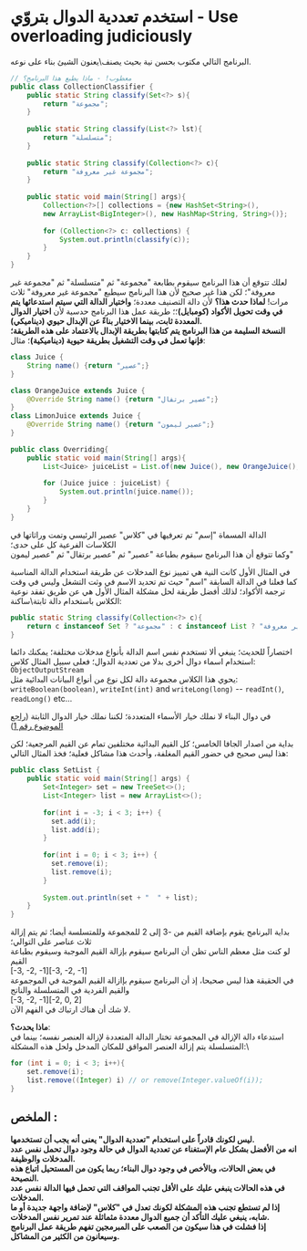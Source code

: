 # استخدم تعددية الدوال بتروّي - Use overloading judiciously 

البرنامج التالي مكتوب بحسن نية بحيث يصنف\يعنون الشيئ بناء على نوعه.

```java
// معطوب! - ماذا يطبع هذا البرنامج؟
public class CollectionClassifier {
    public static String classify(Set<?> s){
        return "مجموعة";
    }
    
    public static String classify(List<?> lst){
        return "متسلسلة";
    }
    
    public static String classify(Collection<?> c){
        return "مجموعة غير معروفة";
    }
    
    public static void main(String[] args){
        Collection<?>[] collections = {new HashSet<String>(), 
        new ArrayList<BigInteger>(), new HashMap<String, String>()};
        
        for (Collection<?> c: collections) {
            System.out.println(classify(c));
        }
    }
}
```

لعلك تتوقع أن هذا البرنامج سيقوم بطابعة "مجموعة" ثم "متسلسلة" ثم "مجموعة غير معروفة"؛ لكن هذا غير صحيح لأن هذا البرنامج سيطبع "مجموعة غير معروفة" ثلاث مرات! **لماذا حدث هذا؟** لأن دالة التصنيف معددة؛ **واختيار الدالة التي سيتم استدعائها يتم في وقت تحويل الأكواد (كومبايل)**؛؛ طريقة عمل هذا البرنامج حدسية لأن **اختيار الدوال المعددة ثابت، بينما الاختيار بناءً عن الإبدال حيوي (ديناميكي).\
النسخة السليمة من هذا البرنامج يتم كتابتها بطريقة الإبدال بالاعتماد على هذه الطريقة؛ فإنها تعمل في وقت التشغيل بطريقة حيوية (ديناميكية)**؛ مثال:

```java
class Juice {
    String name() {return "عصير";}
}

class OrangeJuice extends Juice {
    @Override String name() {return "عصير برتفال";}
}
class LimonJuice extends Juice {
    @Override String name() {return "عصير ليمون";}
}

public class Overriding{
    public static void main(String[] args){
        List<Juice> juiceList = List.of(new Juice(), new OrangeJuice(), new LimonJuice());
        
        for (Juice juice : juiceList) {
            System.out.println(juice.name());
        }
    }
}
```

الدالة المسماة "إسم" تم تعرفيها في "كلاس" عصير الرئيسي وتمت وراثاتها في الكلاسات الفرعية كل على حدى؛\
وكما تتوقع أن هذا البرنامج سيقوم بطباعة "عصير" ثم "عصير برتقال" ثم "عصير ليمون"

في المثال الأول كانت النية هي تمييز نوع المدخلات عن طريقة استخدام الدالة المناسبة كما فعلنا في الدالة السابقة "اسم" حيث تم تحديد الاسم في وثت التشغل وليس في وقت ترجمة الأكواد؛ لذلك أفضل طريقة لحل مشكلة المثال الأول هي عن طريق تفقد نوعية الكلاس باستخدام دالة ثابتة\ساكنة:

```java
public static String classify(Collection<?> c){
    return c instanceof Set ? "مجموعة" : c instanceof List ? "متسلسلة" : "محموعة غير معروفة";
}
```

اختصاراً للحديث؛ ينبغي ألا تستخدم نفس اسم الدالة بأنواع مدخلات مختلفة؛ يمكنك دائما استخدام اسماء دوال أخرى بدلا من تعددية الدوال؛ فعلى سبيل المثال كلاس:\
`ObjectOutputStream`\
يحوي هذا الكلاس مجموعة دالة لكل نوع من أنواع البيانات البدائية مثل:\
`writeBoolean(boolean)`, `writeInt(int)` and `writeLong(long)` -- `readInt()`, `readLong()` etc...



في دوال البناء لا نملك خيار الأسماء المتعددة؛ لكننا نملك خيار الدوال الثابتة ([راجع الموضوع رقم 1](https://github.com/ibrahimAlii/EffectiveJava3rd/tree/master/src/Item01))


بداية من اصدار الجافا الخامس؛ كل القيم البدائية مختلفين تمام عن القيم المرجعية؛ لكن هذا ليس صحيح في حضور القيم المغلفة، وأحدث هذا مشاكل فعلية؛ فخذ المثال التالي:

```java
public class SetList {
    public static void main(String[] args) {
        Set<Integer> set = new TreeSet<>();
        List<Integer> list = new ArrayList<>();
        
        for(int i = -3; i < 3; i++) {
          set.add(i);
          list.add(i);
        }
        
        for(int i = 0; i < 3; i++) {
          set.remove(i);
          list.remove(i);
        }
        
        System.out.println(set + "  " + list);
    }
}
```

بداية البرنامج يقوم بإضافة القيم من -3 إلى 2 للمجموعة وللمتسلسة أيضا؛ ثم يتم إزالة ثلاث عناصر على التوالي؛\
لو كنت مثل معظم الناس تظن أن البرنامج سيقوم بإزالة القيم الموجبة وسيقوم بطباعة القيم\
[-3, -2, -1][-3, -2, -1]\
في الحقيقة هذا ليس صحيحا، إذ أن البرنامج سيقوم بإازالة القيم الموجبة في الموجموعة والقيم الفردية في المتسلسلة والناتج\
[-3, -2, -1][-2, 0, 2]\
لا شك أن هناك ارتباك في الفهم الآن.

**ماذا يحدث؟**:\
استدعاء دالة الإزالة في المجموعة تختار الدالة المتعددة لإزالة العنصر نفسه؛ بينما في المتسلسلة يتم إزالة العنصر المواقق للمكان المدخل ولحل هذه المشكلة:\
```java
for (int i = 0; i < 3; i++){
    set.remove(i);
    list.remove((Integer) i) // or remove(Integer.valueOf(i));
}
```


## الملخص :
**ليس لكونك قادراً على استخدام "تعددية الدوال" يعنى أنه يجب أن تستخدمها.\
انه من الأفضل بشكل عام الإستغناء عن تعددية الدوال في حالة وجود دوال تحمل نفس عدد المدخلات والوظيفة.\
في بعض الحالات، وبالأخص في وجود دوال البناء؛ ربما يكون من المستحيل اتباع هذه النصيحة.\
في هذه الحالات ينبغي عليك على الأقل تجنب المواقف التي تحمل فيها الدالة نفس عدد المدخلات.\
إذا لم تستطع تجنب هذه المشكلة لكونك تعدل في "كلاس" لإضافة واجهة جديدة أو ما شابه، ينبغي عليك التأكد أن جميع الدوال معددة مثماثلة عند تمرير نفس المدخلات.\
إذا فشلت في هذا سيكون من الصعب على المبرمجين تفهم طريقة عمل البرنامج وسيعانون من الكثير من المشاكل.**